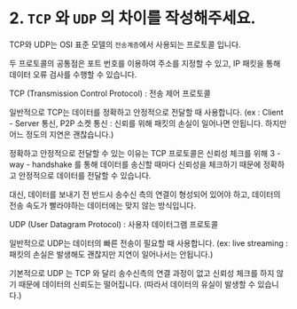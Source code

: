 # 2. `TCP` 와 `UDP` 의 차이를 작성해주세요.

TCP와 UDP는 OSI 표준 모델의 `전송계층`에서 사용되는 프로토콜 입니다.

두 프로토콜의 공통점은 포트 번호를 이용하여 주소를 지정할 수 있고, IP 패킷을 통해 데이터 오류 검사를 수행할 수 있습니다. 

TCP (Transmission Control Protocol) : 전송 제어 프로토콜

일반적으로 TCP는 데이터를 정확하고 안정적으로 전달할 때 사용합니다. (ex : Client - Server 통신, P2P 소켓 통신 : 신뢰를 위해 패킷의 손실이 일어나면 안됩니다. 하지만 어느 정도의 지연은 괜찮습니다.)

정확하고 안정적으로 전달할 수 있는 이유는 TCP 프로토콜은 신뢰성 체크를 위해 3 - way - handshake 를 통해 데이터를 송신할 때마다 신뢰성을 체크하기 때문에 정확하고 안정적으로 데이터를 전달할 수 있습니다.

대신, 데이터를 보내기 전 반드시 송수신 측의 연결이 형성되어 있어야 하고, 데이터의 전송 속도가 빨라야하는 데이터에는 맞지 않는 방식입니다.



UDP (User Datagram Protocol) : 사용자 데이터그램 프로토콜

일반적으로 UDP는 데이터의 빠른 전송이 필요할 때 사용합니다. (ex: live streaming : 패킷의 손실은 발생해도 괜찮지만 지연이 일어나서는 안됩니다.)

기본적으로 UDP 는 TCP 와 달리 송수신측의 연결 과정이 없고 신뢰성 체크를 하지 않기 때문에 데이터의 신뢰도는 떨어집니다.  (따라서 데이터의 유실이 발생할 수 있습니다.) 
